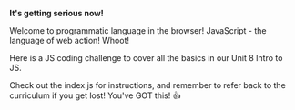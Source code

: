 **It's getting serious now!**

Welcome to programmatic language in the browser! JavaScript - the language
of web action! Whoot!

Here is a JS coding challenge to cover all the basics in our Unit 8 Intro
to JS. 

Check out the index.js for instructions, and remember to refer back to the
curriculum if you get lost! You've GOT this! 👍
